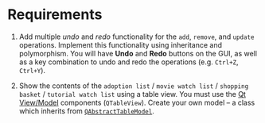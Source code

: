 # Requirements
1. Add multiple *undo* and *redo* functionality for the `add`, `remove`, and `update` operations. Implement this 
functionality using inheritance and polymorphism. You will have **Undo** and **Redo** buttons on the GUI, as well 
as a key combination to undo and redo the operations (e.g. `Ctrl+Z`, `Ctrl+Y`).

2. Show the contents of the `adoption list` / `movie watch list` / `shopping basket` / `tutorial watch list` using 
a table view. You must use the [Qt View/Model](https://doc.qt.io/qt-5/modelview.html) components (`QTableView`). 
Create your own model – a class which inherits from [`QAbstractTableModel`](https://doc.qt.io/qt-5/qabstracttablemodel.html).
